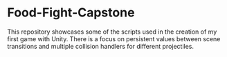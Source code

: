 # Food-Fight-Capstone

This repository showcases some of the scripts used in the creation of my first game with Unity.
There is a focus on persistent values between scene transitions and multiple collision handlers for different projectiles.
